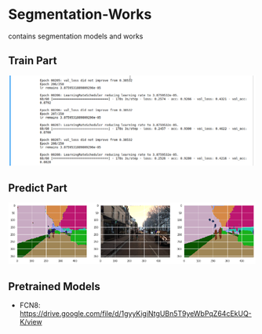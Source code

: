 # Segmentation-Works
contains  segmentation models and works
## Train Part
![title](images/sample2.png)


## Predict Part
![title](images/sample1.png)

## Pretrained Models
  - FCN8: https://drive.google.com/file/d/1gyyKigiNtgUBn5T9yeWbPqZ64cEkUQ-K/view
 
